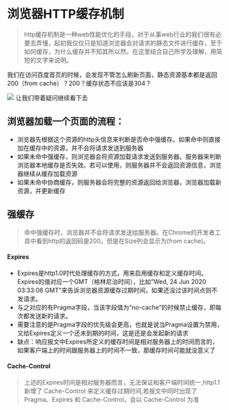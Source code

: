# 浏览器HTTP缓存机制
> http缓存机制是一种web性能优化的手段，对于从事web行业的我们很有必要去弄懂，起初我仅仅只是知道浏览器会对请求的静态文件进行缓存，至于如何缓存，为什么缓存并不知其所以然。在这里结合自己所学及理解，用简短的文字来说明。

我们在访问百度首页的时候，会发现不管怎么刷新页面，静态资源基本都是返回 200（from cache）？200？缓存状态不应该是304？

![](http://www.gushisan.cn/blog1.png)
让我们带着疑问继续看下去
## 浏览器加载一个页面的流程：
- 浏览器先根据这个资源的http头信息来判断是否命中强缓存。如果命中则直接加在缓存中的资源，并不会将请求发送到服务器
- 如果未命中强缓存，则浏览器会将资源加载请求发送到服务器。服务器来判断浏览器本地缓存是否失效。若可以使用，则服务器并不会返回资源信息，浏览器继续从缓存加载资源
- 如果未命中协商缓存，则服务器会将完整的资源返回给浏览器，浏览器加载新资源，并更新缓存

## 强缓存
> 命中强缓存时，浏览器并不会将请求发送给服务器。在Chrome的开发者工具中看到http的返回码是200，但是在Size列会显示为(from cache)。
#### Expires
- Expires是http1.0时代处理缓存的方式，用来启用缓存和定义缓存时间。Expires的值对应一个GMT（格林尼治时间），比如“Wed, 24 Jun 2020 03:33:06 GMT”来告诉浏览器资源缓存过期时间，如果还没过该时间点则不发请求。
- 与之对应的有Pragma字段，当该字段值为“no-cache”的时候禁止缓存，即每次都发送新的请求。
- 需要注意的是Pragma字段的优先级会更高，也就是说当Pragma设置为禁用，又给Expires定义一个还未到期的时间，这是还是会发起新的请求
- 缺点：响应报文中Expires所定义的缓存时间是相对服务器上的时间而言的，如果客户端上的时间跟服务器上的时间不一致，那缓存时间可能就没意义了

#### Cache-Control
> 上述的Expires时间是相对服务器而言，无法保证和客户端时间统一,http1.1新增了 Cache-Control 来定义缓存过期时间,若报文中同时出现了 Pragma、Expires 和 Cache-Control，会以 Cache-Control 为准
